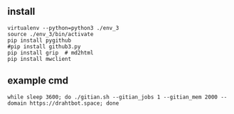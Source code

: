 install
-------

```
virtualenv --python=python3 ./env_3
source ./env_3/bin/activate
pip install pygithub
#pip install github3.py
pip install grip  # md2html
pip install mwclient
```

example cmd
-----------

```
while sleep 3600; do ./gitian.sh --gitian_jobs 1 --gitian_mem 2000 --domain https://drahtbot.space; done
```
